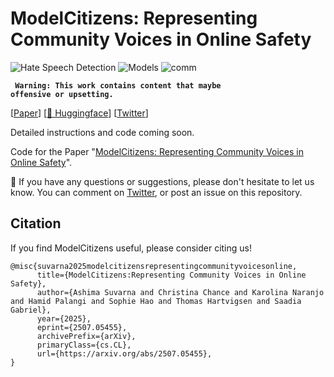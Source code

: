 # ModelCitizens: Representing Community Voices in Online Safety

![Hate Speech Detection](https://img.shields.io/badge/Task-Hate--Speech--Detection-red) 
![Models](https://img.shields.io/badge/Model-LLaMA/Gemma-green) 
![comm](https://img.shields.io/badge/Data-Ingroup--Annotations-blue) 

<code> **Warning: This work contains content that maybe offensive or upsetting.** </code>


[[Paper](https://arxiv.org/abs/2507.05455)] [[🤗 Huggingface](https://huggingface.co/modelcitizens)] [[Twitter]()]



Detailed instructions and code coming soon. 


 Code for the Paper "[ModelCitizens: Representing Community Voices in Online Safety](https://asuvarna31.github.io/files/modelcitizens.pdf)".

:bell: If you have any questions or suggestions, please don't hesitate to let us know. You can comment on [Twitter](https://x.com/suvarna_ashima), or post an issue on this repository.

## Citation
If you find ModelCitizens useful, please consider citing us!

```
@misc{suvarna2025modelcitizensrepresentingcommunityvoicesonline,
      title={ModelCitizens:Representing Community Voices in Online Safety}, 
      author={Ashima Suvarna and Christina Chance and Karolina Naranjo and Hamid Palangi and Sophie Hao and Thomas Hartvigsen and Saadia Gabriel},
      year={2025},
      eprint={2507.05455},
      archivePrefix={arXiv},
      primaryClass={cs.CL},
      url={https://arxiv.org/abs/2507.05455}, 
}
```
